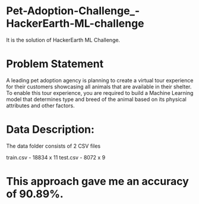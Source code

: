 # Pet-Adoption-Challenge_-HackerEarth-ML-challenge
It is the solution of HackerEarth ML Challenge.

# Problem Statement
A leading pet adoption agency is planning to create a virtual tour experience for their customers showcasing all animals that are available in their shelter. To enable this tour experience, you are required to build a Machine Learning model that determines type and breed of the animal based on its physical attributes and other factors.

# Data Description:
The data folder consists of 2 CSV files

  train.csv - 18834 x 11
  test.csv - 8072 x 9
  
  # This approach gave me an accuracy of 90.89%.
